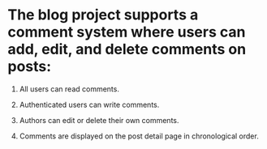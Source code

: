 # The blog project supports a comment system where users can add, edit, and delete comments on posts:

1. All users can read comments.

2. Authenticated users can write comments.

3. Authors can edit or delete their own comments.

4. Comments are displayed on the post detail page in chronological order.